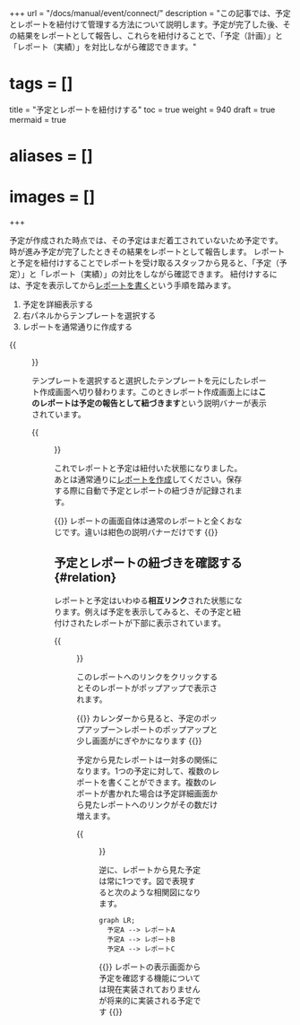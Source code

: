+++
url = "/docs/manual/event/connect/"
description = "この記事では、予定とレポートを紐付けて管理する方法について説明します。予定が完了した後、その結果をレポートとして報告し、これらを紐付けることで、「予定（計画）」と「レポート（実績）」を対比しながら確認できます。"
# tags = []
title = "予定とレポートを紐付けする"
toc = true
weight = 940
draft = true
mermaid = true
# aliases = []
# images = []
+++

予定が作成された時点では、その予定はまだ着工されていないため予定です。
時が進み予定が完了したときその結果をレポートとして報告します。
レポートと予定を紐付けすることでレポートを受け取るスタッフから見ると、「予定（予定）」と「レポート（実績）」の対比をしながら確認できます。
紐付けするには、予定を表示してから[レポートを書く](/docs/manual/write-report/write/)という手順を踏みます。

1. 予定を詳細表示する
2. 右パネルからテンプレートを選択する
3. レポートを通常通りに作成する

{{<figure src="select.png"  alt="予定詳細画面から報告するレポートのテンプレートを選択する" caption="予定詳細画面から報告するレポートのテンプレートを選択する" >}}



テンプレートを選択すると選択したテンプレートを元にしたレポート作成画面へ切り替わります。このときレポート作成画面上には**このレポートは予定の報告として紐づきます**という説明バナーが表示されています。

{{<figure src="write.png"  alt="予定詳細画面からレポート作成画面へ切り替わります。" caption="予定詳細画面からレポート作成画面へ切り替わります。" >}}


これでレポートと予定は紐付いた状態になりました。あとは通常通りに[レポートを作成](/docs/manual/write-report/write/)してください。保存する際に自動で予定とレポートの紐づきが記録されます。

{{<alice pos="right" icon="here">}}
レポートの画面自体は通常のレポートと全くおなじです。違いは紺色の説明バナーだけです
{{</alice>}}

## 予定とレポートの紐づきを確認する{#relation}

レポートと予定はいわゆる**相互リンク**された状態になります。例えば予定を表示してみると、その予定と紐付けされたレポートが下部に表示されています。

{{<figure src="tasktoreport.png"  alt="予定詳細画面下部には紐付けがされたレポートが表示される" caption="予定詳細画面下部には紐付けがされたレポートが表示される" >}}


このレポートへのリンクをクリックするとそのレポートがポップアップで表示されます。

{{<alice pos="right" icon="here">}}
カレンダーから見ると、予定のポップアップー＞レポートのポップアップと少し画面がにぎやかになります
{{</alice>}}

予定から見たレポートは一対多の関係になります。1つの予定に対して、複数のレポートを書くことができます。複数のレポートが書かれた場合は予定詳細画面から見たレポートへのリンクがその数だけ増えます。

{{<figure src="onetoany.png"  alt="予定とレポートは常に一対多の関係にあります。予定に複数のレポートが紐付けられるとその数だけレポートが一覧に追加されます" caption="予定とレポートは常に一対多の関係にあります。予定に複数のレポートが紐付けられるとその数だけレポートが一覧に追加されます" >}}


逆に、レポートから見た予定は常に1つです。図で表現すると次のような相関図になります。

```kroki {type=mermaid}
graph LR;
  予定A --> レポートA
  予定A --> レポートB
  予定A --> レポートC
```

{{<alice pos="right" icon="default">}}
レポートの表示画面から予定を確認する機能については現在実装されておりませんが将来的に実装される予定です
{{</alice>}}
